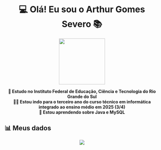 
 
<h1 align="center">💻 Olá! Eu sou o Arthur Gomes Severo 📚</h1>
<p align="center">
  <img src="https://ifrs.edu.br/wp-content/uploads/2022/08/Logo-IFRS-cores-sem-fundo-Horizontal.png" height="150px">
</p>

<p align="center">
  <strong>🏫 Estudo no Instituto Federal de Educação, Ciência e Tecnologia do Rio Grande do Sul</strong><br>
  <strong>👨‍💻 Estou indo para o terceiro ano do curso técnico em informática integrado ao ensino médio em 2025 (3/4)</strong><br>
  <strong>🧠 Estou aprendendo sobre Java e MySQL</strong>
</p>

## 📊 Meus dados
<p align="center">
  <img src="https://github-readme-stats.vercel.app/api/top-langs/?username=mercuriohg&layout=compact&theme=blue-green">
</p>

